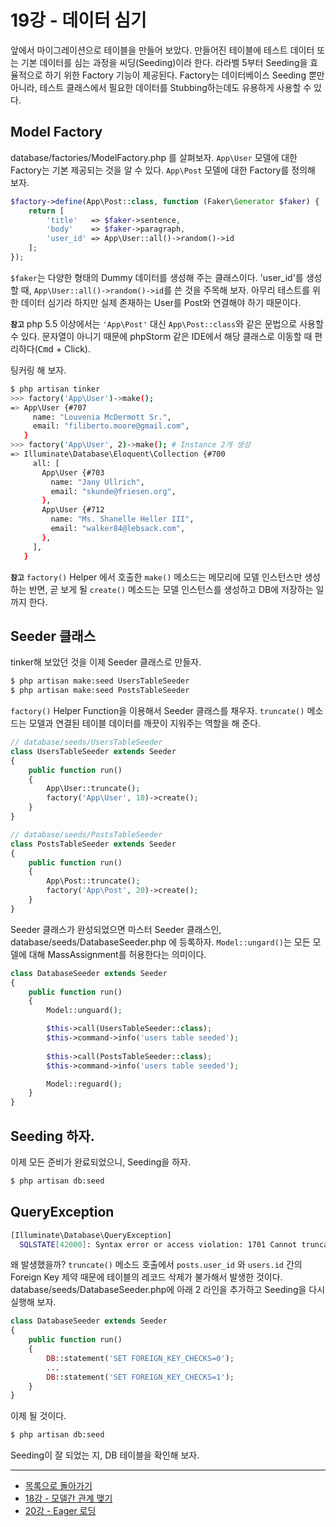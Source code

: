 # 19강 - 데이터 심기
 
앞에서 마이그레이션으로 테이블을 만들어 보았다. 만들어진 테이블에 테스트 데이터 또는 기본 데이터를 심는 과정을 씨딩(Seeding)이라 한다. 라라벨 5부터 Seeding을 효율적으로 하기 위한 Factory 기능이 제공된다. Factory는 데이터베이스 Seeding 뿐만 아니라, 테스트 클래스에서 필요한 데이터를 Stubbing하는데도 유용하게 사용할 수 있다.

## Model Factory

database/factories/ModelFactory.php 를 살펴보자. `App\User` 모델에 대한 Factory는 기본 제공되는 것을 알 수 있다. `App\Post` 모델에 대한 Factory를 정의해 보자.

```php
$factory->define(App\Post::class, function (Faker\Generator $faker) {
    return [
        'title'   => $faker->sentence,
        'body'    => $faker->paragraph,
        'user_id' => App\User::all()->random()->id
    ];
});
```

`$faker`는 다양한 형태의 Dummy 데이터를 생성해 주는 클래스이다. 'user_id'를 생성할 때, `App\User::all()->random()->id`를 쓴 것을 주목해 보자. 아무리 테스트를 위한 데이터 심기라 하지만 실제 존재하는 User를 Post와 연결해야 하기 때문이다.

**`참고`** php 5.5 이상에서는 `'App\Post'` 대신 `App\Post::class`와 같은 문법으로 사용할 수 있다. 문자열이 아니기 때문에 phpStorm 같은 IDE에서 해당 클래스로 이동할 때 편리하다(<kbd>Cmd</kbd> + Click).
 
팅커링 해 보자.

```bash
$ php artisan tinker
>>> factory('App\User')->make();
=> App\User {#707
     name: "Louvenia McDermott Sr.",
     email: "filiberto.moore@gmail.com",
   }
>>> factory('App\User', 2)->make(); # Instance 2개 생성
=> Illuminate\Database\Eloquent\Collection {#700
     all: [
       App\User {#703
         name: "Jany Ullrich",
         email: "skunde@friesen.org",
       },
       App\User {#712
         name: "Ms. Shanelle Heller III",
         email: "walker84@lebsack.com",
       },
     ],
   }
```

**`참고`** `factory()` Helper 에서 호출한 `make()` 메소드는 메모리에 모델 인스턴스만 생성하는 반면, 곧 보게 될 `create()` 메소드는 모델 인스턴스를 생성하고 DB에 저장하는 일까지 한다. 

## Seeder 클래스

tinker해 보았던 것을 이제 Seeder 클래스로 만들자.

```bash
$ php artisan make:seed UsersTableSeeder
$ php artisan make:seed PostsTableSeeder
```

`factory()` Helper Function을 이용해서 Seeder 클래스를 채우자. `truncate()` 메소드는 모델과 연결된 테이블 데이터를 깨끗이 지워주는 역할을 해 준다.

```php
// database/seeds/UsersTableSeeder
class UsersTableSeeder extends Seeder 
{
    public function run() 
    {
        App\User::truncate();
        factory('App\User', 10)->create();
    }
}

// database/seeds/PostsTableSeeder
class PostsTableSeeder extends Seeder
{
    public function run()
    {
        App\Post::truncate();
        factory('App\Post', 20)->create();
    }
}
```

Seeder 클래스가 완성되었으면 마스터 Seeder 클래스인, database/seeds/DatabaseSeeder.php 에 등록하자. `Model::ungard()`는 모든 모델에 대해 MassAssignment를 허용한다는 의미이다.

```php
class DatabaseSeeder extends Seeder
{
    public function run()
    {
        Model::unguard();

        $this->call(UsersTableSeeder::class);
        $this->command->info('users table seeded');
        
        $this->call(PostsTableSeeder::class);
        $this->command->info('users table seeded');

        Model::reguard();
    }
}

```

## Seeding 하자.

이제 모든 준비가 완료되었으니, Seeding을 하자.

```bash
$ php artisan db:seed
```

## QueryException

```bash
[Illuminate\Database\QueryException]
  SQLSTATE[42000]: Syntax error or access violation: 1701 Cannot truncate a table referenced in a foreign key constraint ...
```

왜 발생했을까? `truncate()` 메소드 호출에서 `posts.user_id` 와 `users.id` 간의 Foreign Key 제약 때문에 테이블의 레코드 삭제가 불가해서 발생한 것이다. database/seeds/DatabaseSeeder.php에 아래 2 라인을 추가하고 Seeding을 다시 실행해 보자.

```php
class DatabaseSeeder extends Seeder
{
    public function run()
    {
        DB::statement('SET FOREIGN_KEY_CHECKS=0');
        ...
        DB::statement('SET FOREIGN_KEY_CHECKS=1');
    }
}
```

이제 될 것이다.

```bash
$ php artisan db:seed
```

Seeding이 잘 되었는 지, DB 테이블을 확인해 보자.
<!--@start-->
---

- [목록으로 돌아가기](../readme.md)
- [18강 - 모델간 관계 맺기](18-eloquent-relationships.md)
- [20강 - Eager 로딩](20-eager-loading.md)
<!--@end-->